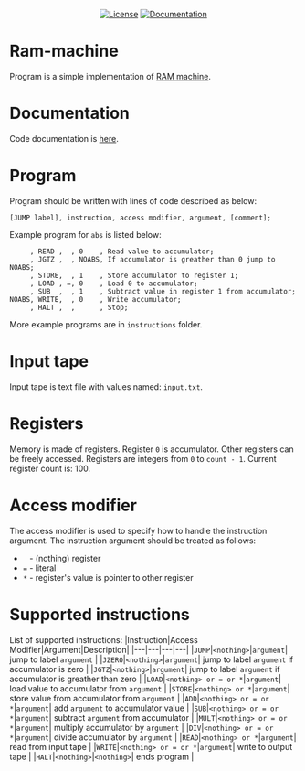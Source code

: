 <p align="center">
<a href="https://github.com/skni-kod/Ram-machine/blob/master/LICENSE"><img src="https://img.shields.io/github/license/skni-kod/Ram-machine" alt="License"></img></a>
<a href="https://skni-kod.github.io/Ram-machine"><img src="https://img.shields.io/badge/Doxygen-gh--pages-blue" alt="Documentation"></img></a>
</p>

# Ram-machine
Program is a simple implementation of [RAM machine](https://en.wikipedia.org/wiki/Random-access_machine).

# Documentation
Code documentation is [here](https://skni-kod.github.io/Ram-machine).

# Program
Program should be written with lines of code described as below:

`[JUMP label], instruction, access modifier, argument, [comment];`

Example program for `abs` is listed below:
```
     , READ ,  , 0    , Read value to accumulator;
     , JGTZ ,  , NOABS, If accumulator is greather than 0 jump to NOABS;
     , STORE,  , 1    , Store accumulator to register 1;
     , LOAD , =, 0    , Load 0 to accumulator;
     , SUB  ,  , 1    , Subtract value in register 1 from accumulator;
NOABS, WRITE,  , 0    , Write accumulator;
     , HALT ,  ,      , Stop;
 ```

More example programs are in `instructions` folder.

# Input tape
Input tape is text file with values named: `input.txt`.

# Registers
Memory is made of registers. Register `0` is accumulator. Other registers can be freely accessed. Registers are integers from `0` to `count - 1`. Current register count is: 100.

# Access modifier
The access modifier is used to specify how to handle the instruction argument. The instruction argument should be treated as follows:
* ` ` - (nothing) register
* `=` - literal
* `*` - register's value is pointer to other register

# Supported instructions
List of supported instructions:
|Instruction|Access Modifier|Argument|Description|
|---|---|---|---|
|`JUMP`|`<nothing>`|`argument`| jump to label `argument` |
|`JZERO`|`<nothing>`|`argument`| jump to label `argument` if accumulator is zero |
|`JGTZ`|`<nothing>`|`argument`| jump to label `argument` if accumulator is greather than zero |
|`LOAD`|`<nothing> or = or *`|`argument`| load value to accumulator from `argument` |
|`STORE`|`<nothing> or *`|`argument`| store value from accumulator from `argument` |
|`ADD`|`<nothing> or = or *`|`argument`| add `argument` to accumulator value |
|`SUB`|`<nothing> or = or *`|`argument`| subtract `argument` from accumulator |
|`MULT`|`<nothing> or = or *`|`argument`| multiply accumulator by `argument` |
|`DIV`|`<nothing> or = or *`|`argument`| divide accumulator by `argument` |
|`READ`|`<nothing> or *`|`argument`| read from input tape |
|`WRITE`|`<nothing> or = or *`|`argument`| write to output tape |
|`HALT`|`<nothing>`|`<nothing>`| ends program |